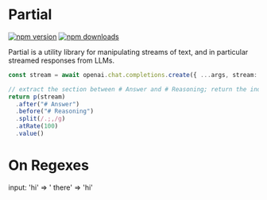 # Partial

[![npm version](https://badgen.net/npm/v/partialjs)](https://npm.im/partialjs) [![npm downloads](https://badgen.net/npm/dm/partialjs)](https://npm.im/partialjs)

Partial is a utility library for manipulating streams of text, and in particular streamed responses from LLMs.

```ts
const stream = await openai.chat.completions.create({ ...args, stream: true })

// extract the section between # Answer and # Reasoning; return the individual sentences at least 100ms apart.
return p(stream)
  .after("# Answer")
  .before("# Reasoning")
  .split(/.;,/g)
  .atRate(100)
  .value()
```

# On Regexes

input:
'hi' =>
' there' => 'hi'

